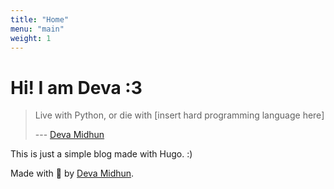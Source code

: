 ```yaml
---
title: "Home"
menu: "main"
weight: 1
---
```


# Hi! I am Deva :3

> Live with Python, or die with [insert hard programming language here]
>
> --- [Deva Midhun](https://coderrrrr.site)

This is just a simple blog made with Hugo. :)

Made with 💟 by [Deva Midhun](https://coderrrrr.site).
